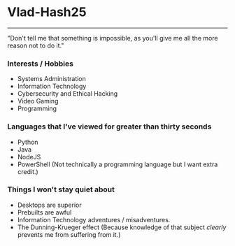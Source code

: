 # Vlad-Hash25
----

"Don't tell me that something is impossible, as you'll give me all the more reason not to do it."

### Interests / Hobbies
  * Systems Administration
  * Information Technology
  * Cybersecurity and Ethical Hacking
  * Video Gaming
  * Programming

### Languages that I've viewed for greater than thirty seconds
  * Python
  * Java
  * NodeJS
  * PowerShell (Not technically a programming language but I want extra credit.)

### Things I won't stay quiet about
  * Desktops are superior
  * Prebuilts are awful
  * Information Technology adventures / misadventures.
  * The Dunning-Krueger effect (Because knowledge of that subject *clearly* prevents me from suffering from it.)
